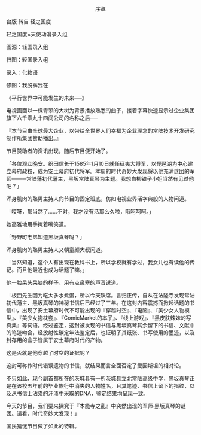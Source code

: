 <p align="center">序章</p>

台版 转自 轻之国度

轻之国度×天使动漫录入组

图源：轻国录入组

扫图：轻国录入组

录入：化物语

修图：我脱裤我在

《平行世界中可能发生的未来──》

电视画面以一棵青翠的大树为背景播放熟悉的曲子，接着字幕快速显示过企业集团旗下六千零九十四间公司的名称之后──

『本节目由全球最大企业，以带给全世界人们幸福为企业理念的常陆技术开发研究制作所集团赞助播出。』

节目赞助者的资讯出现，随后节目便开始了。

「各位观众晚安。织田信长于1585年1月10日就任征夷大将军，以琵琶湖为中心建立幕府政权，成为安土幕府初代将军。本周的时代奇妙大发现将以他充满谜团的军师────常陆藩初代藩主，黑坂常陆真琴为主题。我想白柳铁子小姐当然有见过他吧？」

浑身肌肉的熟男主持人向节目的固定班底，仿如电视业界活字典般的人物问道。

「哎呀，那当然了……不对，我才没有活那么久啦，哦呵呵呵。」

她高雅地用手掩着嘴笑道。

「野野町老弟知道黑坂真琴吗？」

浑身肌肉的熟男主持人又朝童颜大叔问道。

「当然知道，这个人有出现在教科书上，所以学校就有学过，我女儿也有读他的传记。而且他最近也成为话题了嘛。」

他一脸呆头呆脑的样子，用有点鼻塞的声音说道。

「板西先生因为吃太多水煮蛋，所以今天缺席。言归正传，自从在法隆寺发现常陆初代藩主．黑坂真琴的神秘书信后已经过了三年。在这封内容震撼而掀起话题的书信中，出现了安土幕府时代不可能出现的『穿越时空』、『电脑』、『美少女人物模型』、『美少女抱枕套』、『ComicMarket的本子』、『线上游戏』、『黑皮肤辣妹的写真集』等词语。经过鉴定，这封被发现的书信与黑坂真琴其余留下的书信、文献中的笔迹吻合，经放射性碳定年法鉴定后，也证明了其纸张、书写使用的墨迹，以及封存用的盒子皆属于安土幕府时代的产物。

这是否就是他穿越了时空的证据呢？

这封可称作时代错误遗物的书信，就结果而言全面否定了爱因斯坦的相对论。

不只如此，现今副首都所在的茨城县有一所茨城县立北常陆高级中学，黑坂真琴正是在该校五年前的毕业旅行中消失的人物姓名，且其笔迹、书信上留下的指纹，以及从书信上沾染的汗渍中采取的DNA，鉴定结果均呈现一致。

今天的节目，我们要来探究于『本能寺之乱』中突然出现的军师·黑坂真琴的谜团。请看，时代奇妙大发现！」

国民猜谜节目做了如此的特辑。


